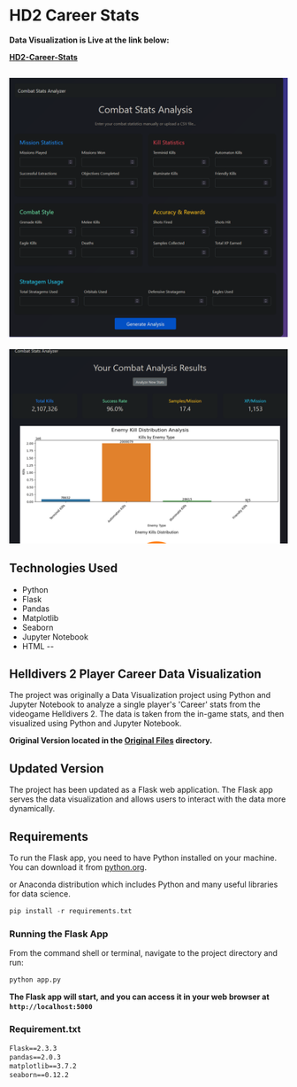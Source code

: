 # HD2 Career Stats

**Data Visualization is Live at the link below:**

**[HD2-Career-Stats](https://hd2-career-stats.onrender.com)**

![Site](./assets/combat-stats.png)
--
![Site](./assets/viz-exmp.png)

## Technologies Used
- Python
- Flask
- Pandas
- Matplotlib
- Seaborn
- Jupyter Notebook
- HTML
-- 

## Helldivers 2 Player Career Data Visualization
The project was originally a Data Visualization project using Python and Jupyter Notebook to analyze a single player's 'Career' stats from the videogame Helldivers 2. The data is taken from the in-game stats, and then visualized using Python and Jupyter Notebook.


**Original Version located in the [Original Files](./Original-Files/) directory.**

## Updated Version
The project has been updated as a Flask web application. The Flask app serves the data visualization and allows users to interact with the data more dynamically.

## Requirements
To run the Flask app, you need to have Python installed on your machine. You can download it from [python.org](https://www.python.org/downloads/).

or Anaconda distribution which includes Python and many useful libraries for data science.


```python
pip install -r requirements.txt
```

### Running the Flask App
From the command shell or terminal, navigate to the project directory and run:
```bash
python app.py
```

**The Flask app will start, and you can access it in your web browser at `http://localhost:5000`**

### Requirement.txt
```
Flask==2.3.3
pandas==2.0.3
matplotlib==3.7.2
seaborn==0.12.2
```
